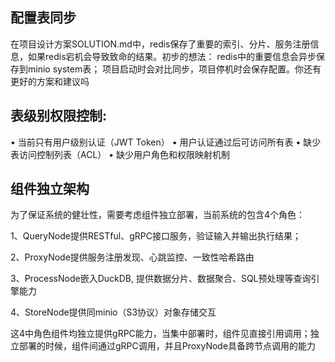 ## 配置表同步
在项目设计方案SOLUTION.md中，redis保存了重要的索引、分片、服务注册信息，如果redis宕机会导致致命的结果。初步的想法： redis中的重要信息会异步保存到minio system表； 项目启动时会对比同步，项目停机时会保存配置。你还有更好的方案和建议吗

## 表级别权限控制: 
 
 • 当前只有用户级别认证（JWT Token） 
 • 用户认证通过后可访问所有表 
 • 缺少表访问控制列表（ACL） 
 • 缺少用户角色和权限映射机制

## 组件独立架构
为了保证系统的健壮性，需要考虑组件独立部署，当前系统的包含4个角色：

1、QueryNode提供RESTful、gRPC接口服务，验证输入并输出执行结果；

2、ProxyNode提供服务注册发现、心跳监控、一致性哈希路由

3、ProcessNode嵌入DuckDB, 提供数据分片、数据聚合、SQL预处理等查询引擎能力

4、StoreNode提供同minio（S3协议）对象存储交互

这4中角色组件均独立提供gRPC能力，当集中部署时，组件见直接引用调用；独立部署的时候，组件间通过gRPC调用，并且ProxyNode具备跨节点调用的能力